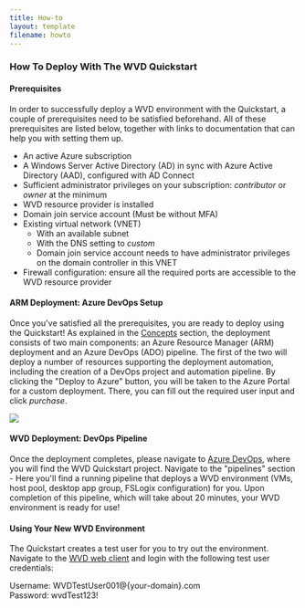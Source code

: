 ```yaml
---
title: How-to
layout: template
filename: howto
---
```


### How To Deploy With The WVD Quickstart

#### Prerequisites
In order to successfully deploy a WVD environment with the Quickstart, a couple of prerequisites need to be satisfied beforehand. All of these prerequisites are listed below, together with links to documentation that can help you with setting them up.
* An active Azure subscription
* A Windows Server Active Directory (AD) in sync with Azure Active Directory (AAD), configured with AD Connect
* Sufficient administrator privileges on your subscription: *contributor* or *owner* at the minimum
* WVD resource provider is installed
* Domain join service account (Must be without MFA)
* Existing virtual network (VNET)
    * With an available subnet
    * With the DNS setting to *custom*
    * Domain join service account needs to have administrator privileges on the domain controller in this VNET
* Firewall configuration: ensure all the required ports are accessible to the WVD resource provider

#### ARM Deployment: Azure DevOps Setup
Once you've satisfied all the prerequisites, you are ready to deploy using the Quickstart! As explained in the <a href="concepts">Concepts</a> section, the deployment consists of two main components: an Azure Resource Manager (ARM) deployment and an Azure DevOps (ADO) pipeline. The first of the two will deploy a number of resources supporting the deployment automation, including the creation of a DevOps project and automation pipeline. By clicking the "Deploy to Azure" button, you will be taken to the Azure Portal for a custom deployment. There, you can fill out the required user input and click *purchase*. 

<a href="https://portal.azure.com/#create/Microsoft.Template/uri/https:%2F%2Fraw.githubusercontent.com%2Fsamvdjagt%2Fdev%2Fmaster%2Fdeploy.json" target="_blank">
    <img src="http://azuredeploy.net/deploybutton.png"/>
</a><br>

#### WVD Deployment: DevOps Pipeline
Once the deployment completes, please navigate to <a href="https://dev.azure.com">Azure DevOps</a>, where you will find the WVD Quickstart project. Navigate to the "pipelines" section - Here you'll find a running pipeline that deploys a WVD environment (VMs, host pool, desktop app group, FSLogix configuration) for you. Upon completion of this pipeline, which will take about 20 minutes, your WVD environment is ready for use!

#### Using Your New WVD Environment
The Quickstart creates a test user for you to try out the environment. Navigate to the <a href="https://rdweb.wvd.microsoft.com/arm/webclient/index.html">WVD web client</a> and login with the following test user credentials:

Username: WVDTestUser001@{your-domain}.com <br>
Password: wvdTest123!
